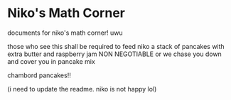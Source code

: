 # Niko's Math Corner
documents for niko's math corner! uwu

those who see this shall be required to feed niko a stack of pancakes with extra butter and raspberry jam
NON NEGOTIABLE
or we chase you down and cover you in pancake mix

chambord pancakes!!

(i need to update the readme. niko is not happy lol)
